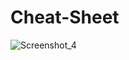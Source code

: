 ﻿# Cheat-Sheet

![Screenshot_4](https://user-images.githubusercontent.com/128373175/232564662-dea9ea89-760d-4cfc-bf17-49e1b2ed905d.png)


